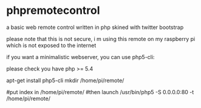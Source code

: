 phpremotecontrol
================

a basic web remote control written in php skined with twitter bootstrap

please note that this is not secure,
i m using this remote on my raspberry pi which is not exposed to the internet


if you want a minimalistic webserver, you can use php5-cli:

please check you have php >= 5.4

apt-get install php5-cli
mkdir /home/pi/remote/

#put index in /home/pi/remote/
#then launch
/usr/bin/php5 -S 0.0.0.0:80 -t /home/pi/remote/
